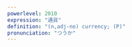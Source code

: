 ```yaml
---
powerlevel: 2010
expression: "通貨"
definition: "(n,adj-no) currency; (P)"
pronunciation: "つうか"
---
```


